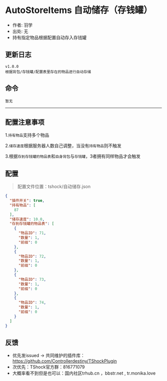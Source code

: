 # AutoStoreItems 自动储存（存钱罐）
- 作者: 羽学
- 出处: 无
- 持有指定物品根据配置自动存入存钱罐

## 更新日志
```
v1.0.0
根据背包/存钱罐/配置表里存在的物品进行自动存储
```
  
## 命令
```
暂无
```

---
配置注意事项
---
1.`持有物品`支持多个物品
  
2.`储存速度`根据服务器人数自己调整，当没有`持有物品`则不触发 
  
3.根据`存到存钱罐的物品表`和`自身背包`与`存钱罐`，3者拥有同样物品才会触发
  
## 配置
> 配置文件位置：tshock/自动储存.json
```json
{
  "插件开关": true,
  "持有物品": [
    87
  ],
  "储存速度": 10.0,
  "存到存钱罐的物品表": [
    {
      "物品ID": 71,
      "数量": 1,
      "前缀": 0
    },
    {
      "物品ID": 72,
      "数量": 1,
      "前缀": 0
    },
    {
      "物品ID": 73,
      "数量": 1,
      "前缀": 0
    },
    {
      "物品ID": 74,
      "数量": 1,
      "前缀": 0
    }
  ]
}
```
## 反馈
- 优先发issued -> 共同维护的插件库：https://github.com/Controllerdestiny/TShockPlugin
- 次优先：TShock官方群：816771079
- 大概率看不到但是也可以：国内社区trhub.cn ，bbstr.net , tr.monika.love
